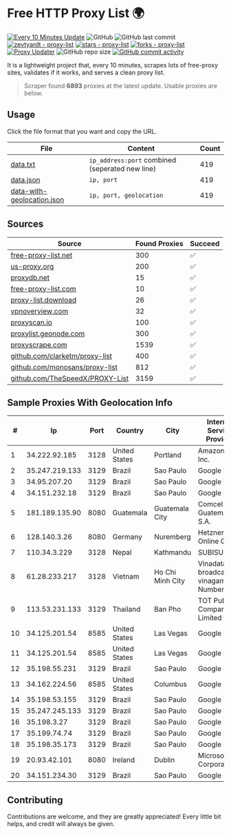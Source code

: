 
# Free HTTP Proxy List 🌍

[![Every 10 Minutes Update](https://github.com/mertguvencli/http-proxy-list/actions/workflows/main.yml/badge.svg?branch=main)](https://github.com/mertguvencli/http-proxy-list/actions/workflows/main.yml)
![GitHub](https://img.shields.io/github/license/mertguvencli/http-proxy-list)
![GitHub last commit](https://img.shields.io/github/last-commit/mertguvencli/http-proxy-list)
[![zevtyardt - proxy-list](https://img.shields.io/static/v1?label=zevtyardt&message=proxy-list&color=blue&logo=github)](https://github.com/zevtyardt/proxy-list "Go to GitHub repo")
[![stars - proxy-list](https://img.shields.io/github/stars/zevtyardt/proxy-list?style=social)](https://github.com/zevtyardt/proxy-list)
[![forks - proxy-list](https://img.shields.io/github/forks/zevtyardt/proxy-list?style=social)](https://github.com/zevtyardt/proxy-list)
[![Proxy Updater](https://github.com/zevtyardt/proxy-list/workflows/Proxy%20Updater/badge.svg)](https://github.com/zevtyardt/proxy-list/actions?query=workflow:"Proxy+Updater")
![GitHub repo size](https://img.shields.io/github/repo-size/zevtyardt/proxy-list)
[![GitHub commit activity](https://img.shields.io/github/commit-activity/m/zevtyardt/proxy-list?logo=commits)](https://github.com/zevtyardt/proxy-list/commits/main)

It is a lightweight project that, every 10 minutes, scrapes lots of free-proxy sites, validates if it works, and serves a clean proxy list.

> Scraper found **6893** proxies at the latest update. Usable proxies are below.

## Usage

Click the file format that you want and copy the URL.

|File|Content|Count|
|----|-------|-----|
|[data.txt](https://raw.githubusercontent.com/mertguvencli/http-proxy-list/main/proxy-list/data.txt)|`ip_address:port` combined (seperated new line)|419|
|[data.json](https://raw.githubusercontent.com/mertguvencli/http-proxy-list/main/proxy-list/data.json)|`ip, port`|419|
|[data-with-geolocation.json](https://raw.githubusercontent.com/mertguvencli/http-proxy-list/main/proxy-list/data-with-geolocation.json)|`ip, port, geolocation`|419|

## Sources

|Source|Found Proxies|Succeed|
|------|-------------|-------|
|[free-proxy-list.net](https://free-proxy-list.net)|300|✅|
|[us-proxy.org](https://www.us-proxy.org)|200|✅|
|[proxydb.net](http://proxydb.net)|15|✅|
|[free-proxy-list.com](https://free-proxy-list.com/?page=&port=&type%5B%5D=http&type%5B%5D=https&up_time=0&search=Search)|10|✅|
|[proxy-list.download](https://www.proxy-list.download/HTTP)|26|✅|
|[vpnoverview.com](https://vpnoverview.com/privacy/anonymous-browsing/free-proxy-servers)|32|✅|
|[proxyscan.io](https://www.proxyscan.io)|100|✅|
|[proxylist.geonode.com](https://proxylist.geonode.com/api/proxy-list?limit=300&page=1&sort_by=lastChecked&sort_type=desc&protocols=http,https)|300|✅|
|[proxyscrape.com](https://api.proxyscrape.com/v2/?request=displayproxies&protocol=http&timeout=10000&country=all&ssl=all&anonymity=all)|1539|✅|
|[github.com/clarketm/proxy-list](https://raw.githubusercontent.com/clarketm/proxy-list/master/proxy-list-raw.txt)|400|✅|
|[github.com/monosans/proxy-list](https://raw.githubusercontent.com/monosans/proxy-list/main/proxies/http.txt)|812|✅|
|[github.com/TheSpeedX/PROXY-List](https://raw.githubusercontent.com/TheSpeedX/PROXY-List/master/http.txt)|3159|✅|


## Sample Proxies With Geolocation Info

|#|Ip|Port|Country|City|Internet Service Provider|
|-|--|----|-------|----|-------------------------|
|1|34.222.92.185|3128|United States|Portland|Amazon.com, Inc.|
|2|35.247.219.133|3129|Brazil|Sao Paulo|Google LLC|
|3|34.95.207.20|3129|Brazil|Sao Paulo|Google LLC|
|4|34.151.232.18|3129|Brazil|Sao Paulo|Google LLC|
|5|181.189.135.90|8080|Guatemala|Guatemala City|Comcel Guatemala S.A.|
|6|128.140.3.26|8080|Germany|Nuremberg|Hetzner Online GmbH|
|7|110.34.3.229|3128|Nepal|Kathmandu|SUBISU C7|
|8|61.28.233.217|3128|Vietnam|Ho Chi Minh City|Vinadata broadcast via vinagame AS Number|
|9|113.53.231.133|3129|Thailand|Ban Pho|TOT Public Company Limited|
|10|34.125.201.54|8585|United States|Las Vegas|Google LLC|
|11|34.125.201.54|8585|United States|Las Vegas|Google LLC|
|12|35.198.55.231|3129|Brazil|Sao Paulo|Google LLC|
|13|34.162.224.56|8585|United States|Columbus|Google LLC|
|14|35.198.53.155|3129|Brazil|Sao Paulo|Google LLC|
|15|35.247.245.133|3129|Brazil|Sao Paulo|Google LLC|
|16|35.198.3.27|3129|Brazil|Sao Paulo|Google LLC|
|17|35.199.74.74|3129|Brazil|Sao Paulo|Google LLC|
|18|35.198.35.173|3129|Brazil|Sao Paulo|Google LLC|
|19|20.93.42.101|8080|Ireland|Dublin|Microsoft Corporation|
|20|34.151.234.30|3129|Brazil|Sao Paulo|Google LLC|



## Contributing

Contributions are welcome, and they are greatly appreciated! Every
little bit helps, and credit will always be given.

